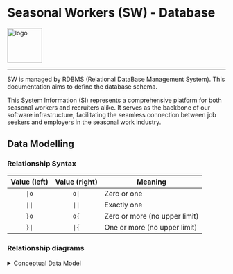 # Seasonal Workers (SW) - Database

<img alt="logo" src="https://seeklogo.com/images/A/amazon-database-logo-BAA099F432-seeklogo.com.png" width=80 />

---

SW is managed by RDBMS (Relational DataBase Management System). This documentation aims to define the database schema.

This System Information (SI) represents a comprehensive platform for both seasonal workers and recruiters alike. It serves as the backbone of our software infrastructure, facilitating the seamless connection between job seekers and employers in the seasonal work industry.

## Data Modelling

### Relationship Syntax

| Value (left) | Value (right) | Meaning                       |
| :----------: | :-----------: | ----------------------------- |
|    `\|o`     |     `o\|`     | Zero or one                   |
|    `\|\|`    |    `\|\|`     | Exactly one                   |
|     `}o`     |     `o{`      | Zero or more (no upper limit) |
|    `}\|`     |     `\|{`     | One or more (no upper limit)  |

### Relationship diagrams

<details><summary>Conceptual Data Model</summary>

```mermaid
---
title: Entity Relationship model (or ER model)
---
erDiagram
    BENEFIT {
        integer benefit_id
        varchar name
    }
    AD {
        integer ad_id
        varchar title
        category category
        date start_date
        date end_date
        integer salary
        varchar description
        ad_type ad_type
    }
    COMPANY {
        integer company_id
        varchar name
    }
    EXPERIENCE {
        integer experience_id
        varchar title
        category category
        date start_date
        date end_date
    }
    USER {
        integer user_id
        varchar name
        varchar first_name
        varchar email
        varchar password
        gender gender
        date birthday
        nationality nationality
        varchar phone
        varchar description
        varchar cv_path
        date last_auth
    }
    ADDRESS {
        integer address_id
        varchar city
        integer postal_code
        varchar country
    }
    REFERENT {
        integer referent_id
        varchar name
        varchar email
        varchar phone
    }
    FEEDBACK {
        integer feedback_id
        varchar recruiter_name
        integer score
        varchar opinion
        date date
        feedback_type feedback_type
    }
    BENEFIT ||--o{ AD : "Includes"
    AD o|--o{ COMPANY : "Refer to"
    AD o|--o{ ADDRESS : "Relates to"
    EXPERIENCE ||--o{ COMPANY : "refer to"
    USER o{--|| AD : "Post"
    USER ||--o{ ADDRESS : "Live at"
    USER o{--|| REFERENT : "Provides"
    USER o{--|| EXPERIENCE : "Own"
    USER o{--|| FEEDBACK : "Relates to"
    ADDRESS o{--o{ COMPANY : "Located at"
    REFERENT ||--o{ COMPANY : "Work at"
```
</details>
